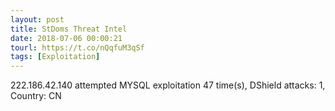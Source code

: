 ```yaml
---
layout: post
title: StDoms Threat Intel
date: 2018-07-06 00:00:21
tourl: https://t.co/nQqfuM3qSf
tags: [Exploitation]
---
```

222.186.42.140 attempted MYSQL exploitation 47 time(s), DShield attacks: 1, Country: CN
